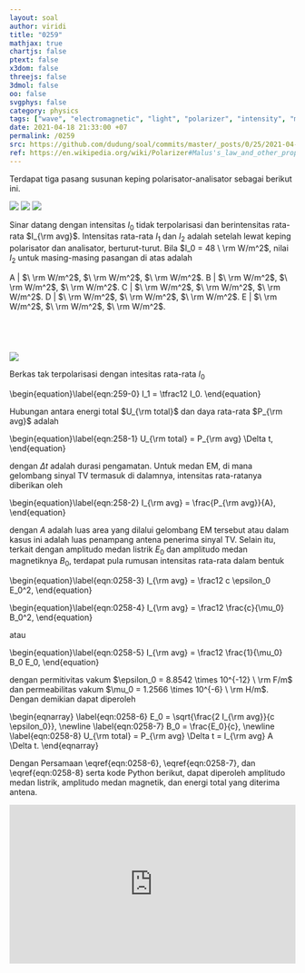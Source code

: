 ```yaml
---
layout: soal
author: viridi
title: "0259"
mathjax: true
chartjs: false
ptext: false
x3dom: false
threejs: false
3dmol: false
oo: false
svgphys: false
category: physics
tags: ["wave", "electromagnetic", "light", "polarizer", "intensity", "malus law", "analyzer", "tutorial-6", "fi1202", "2020-2"]
date: 2021-04-18 21:33:00 +07
permalink: /0259
src: https://github.com/dudung/soal/commits/master/_posts/0/25/2021-04-18-elementary-physics-tutorial-6-9.md
ref: https://en.wikipedia.org/wiki/Polarizer#Malus's_law_and_other_properties
---
```

Terdapat tiga pasang susunan keping polarisator-analisator sebagai berikut ini.

![]({{site.baseurl}}/assets/img/0/25/0259f.png)
![]({{site.baseurl}}/assets/img/0/25/0259d.png)
![]({{site.baseurl}}/assets/img/0/25/0259e.png)

Sinar datang dengan intensitas $I_0$ tidak terpolarisasi dan berintensitas rata-rata $I_{\rm avg}$. Intensitas rata-rata $I_1$ dan $I_2$ adalah setelah lewat keping polarisator dan analisator, berturut-turut. Bila $I_0 = 48 \ \rm W/m^2$, nilai $I_2$ untuk masing-masing pasangan di atas adalah

A | $\ \rm W/m^2$, $\ \rm W/m^2$, $\ \rm W/m^2$.
B | $\ \rm W/m^2$, $\ \rm W/m^2$, $\ \rm W/m^2$.
C | $\ \rm W/m^2$, $\ \rm W/m^2$, $\ \rm W/m^2$.
D | $\ \rm W/m^2$, $\ \rm W/m^2$, $\ \rm W/m^2$.
E | $\ \rm W/m^2$, $\ \rm W/m^2$, $\ \rm W/m^2$.


## &nbsp;

![]({{site.baseurl}}/assets/img/0/25/0259.png)

Berkas tak terpolarisasi dengan intesitas rata-rata $I_0$

\begin{equation}\label{eqn:259-0}
I_1 = \tfrac12 I_0.
\end{equation}

Hubungan antara energi total $U_{\rm total}$ dan daya rata-rata $P_{\rm avg}$ adalah

\begin{equation}\label{eqn:258-1}
U_{\rm total} = P_{\rm avg} \Delta t,
\end{equation}

dengan $\Delta t$ adalah durasi pengamatan. Untuk medan EM, di mana gelombang sinyal TV termasuk di dalamnya, intensitas rata-ratanya diberikan oleh

\begin{equation}\label{eqn:258-2}
I_{\rm avg} = \frac{P_{\rm avg}}{A},
\end{equation}

dengan $A$ adalah luas area yang dilalui gelombang EM tersebut atau dalam kasus ini adalah luas penampang antena penerima sinyal TV. Selain itu, terkait dengan amplitudo medan listrik $E_0$ dan amplitudo medan magnetiknya $B_0$, terdapat pula rumusan intensitas rata-rata dalam bentuk

\begin{equation}\label{eqn:0258-3}
I_{\rm avg} = \frac12 c \epsilon_0 E_0^2,
\end{equation}

\begin{equation}\label{eqn:0258-4}
I_{\rm avg} = \frac12 \frac{c}{\mu_0} B_0^2,
\end{equation}

atau 

\begin{equation}\label{eqn:0258-5}
I_{\rm avg} = \frac12 \frac{1}{\mu_0} B_0 E_0,
\end{equation}

dengan permitivitas vakum $\epsilon_0 = 8.8542 \times 10^{-12} \ \rm F/m$ dan permeabilitas vakum $\mu_0 = 1.2566 \times 10^{-6} \ \rm H/m$. Dengan demikian dapat diperoleh

\begin{eqnarray}
\label{eqn:0258-6} E_0 = \sqrt{\frac{2 I_{\rm avg}}{c \epsilon_0}}, \newline
\label{eqn:0258-7} B_0 = \frac{E_0}{c}, \newline
\label{eqn:0258-8} U_{\rm total} = P_{\rm avg} \Delta t = I_{\rm avg} A \Delta t.
\end{eqnarray}

Dengan Persamaan \eqref{eqn:0258-6}, \eqref{eqn:0258-7}, dan \eqref{eqn:0258-8} serta kode Python berikut, dapat diperoleh amplitudo medan listrik, amplitudo medan magnetik, dan energi total yang diterima antena.

<iframe src="https://trinket.io/embed/python/dbdb36ffc6" width="100%" height="280" frameborder="0" marginwidth="0" marginheight="0" allowfullscreen></iframe>
